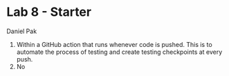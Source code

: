 # Lab 8 - Starter
Daniel Pak

1) Within a GitHub action that runs whenever code is pushed. This is to automate the process of testing and create testing checkpoints at every push.
2) No
